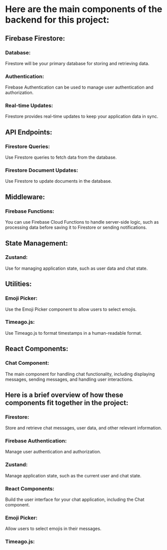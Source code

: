 # Here are the main components of the  backend for this project:


## **Firebase Firestore:**


### Database: 

Firestore will be your primary database for storing and retrieving data.

### Authentication: 

Firebase Authentication can be used to manage user authentication and authorization.

### Real-time Updates: 

Firestore provides real-time updates to keep your application data in sync.

## API Endpoints:

### Firestore Queries: 

Use Firestore queries to fetch data from the database.

### Firestore Document Updates: 

Use Firestore to update documents in the database.


## Middleware:


### Firebase Functions:

You can use Firebase Cloud Functions to handle server-side logic, such as processing data before saving it to Firestore or sending notifications.


## State Management:


### Zustand:

Use for managing application state, such as user data and chat state.


## Utilities:


### Emoji Picker: 

Use the Emoji Picker component to allow users to select emojis.

### Timeago.js: 

Use Timeago.js to format timestamps in a human-readable format.


## React Components:


### Chat Component: 

The main component for handling chat functionality, including displaying messages, sending messages, and handling user interactions.


## Here is a brief overview of how these components fit together in the project:


### Firestore: 

Store and retrieve chat messages, user data, and other relevant information.

### Firebase Authentication: 

Manage user authentication and authorization.

### Zustand: 

Manage application state, such as the current user and chat state.

### React Components: 

Build the user interface for your chat application, including the Chat component.

### Emoji Picker: 

Allow users to select emojis in their messages.

### Timeago.js: 
